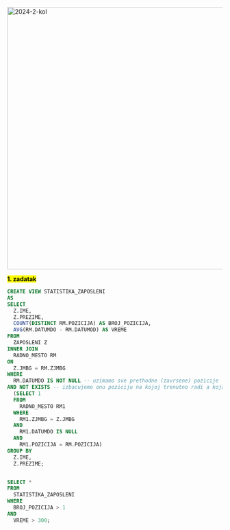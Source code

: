 <img width="683" height="612" alt="2024-2-kol" src="https://github.com/user-attachments/assets/49800986-c70a-43bc-bf07-a122aa0927fc" />

**<mark>1. zadatak</mark>**

```sql
CREATE VIEW STATISTIKA_ZAPOSLENI
AS
SELECT
  Z.IME,
  Z.PREZIME,
  COUNT(DISTINCT RM.POZICIJA) AS BROJ_POZICIJA,
  AVG(RM.DATUMDO - RM.DATUMOD) AS VREME
FROM
  ZAPOSLENI Z
INNER JOIN
  RADNO_MESTO RM
ON
  Z.JMBG = RM.ZJMBG
WHERE
  RM.DATUMDO IS NOT NULL -- uzimamo sve prethodne (zavrsene) pozicije
AND NOT EXISTS -- izbacujemo onu poziciju na kojoj trenutno radi a koja se pojavljuje medju prethodnim pozicijama
  (SELECT 1
  FROM
    RADNO_MESTO RM1
  WHERE
    RM1.ZJMBG = Z.JMBG
  AND
    RM1.DATUMDO IS NULL
  AND
    RM1.POZICIJA = RM.POZICIJA)
GROUP BY
  Z.IME,
  Z.PREZIME;


SELECT *
FROM
  STATISTIKA_ZAPOSLENI
WHERE
  BROJ_POZICIJA > 1
AND
  VREME > 300;
```

